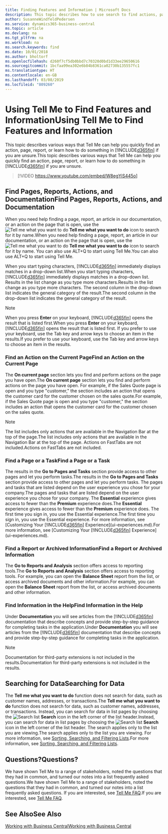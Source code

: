 ```yaml
---
title: Finding Features and Information | Microsoft Docs
description: This topic describes how to use search to find actions, pages, reports, documentation, and data.
author: SusanneWindfeldPedersen
ms.service: dynamics365-business-central
ms.topic: article
ms.devlang: na
ms.tgt_pltfrm: na
ms.workload: na
ms.search.keywords: find
ms.date: 10/01/2018
ms.author: bholtorf
ms.openlocfilehash: d260f7cf5db0bbd7c70320d0bd1d33ee29650616
ms.sourcegitcommit: 1bcfaa99ea302e6b84b8361ca02730b135557fc1
ms.translationtype: HT
ms.contentlocale: en-GB
ms.lasthandoff: 03/08/2019
ms.locfileid: "809260"
---
```

# <a name="using-tell-me-to-find-features-and-information"></a><span data-ttu-id="f9bf1-103">Using Tell Me to Find Features and Information</span><span class="sxs-lookup"><span data-stu-id="f9bf1-103">Using Tell Me to Find Features and Information</span></span>  
<span data-ttu-id="f9bf1-104">This topic describes various ways that Tell Me can help you quickly find an action, page, report, or learn how to do something in [!INCLUDE[d365fin](includes/d365fin_md.md)] if you are unsure.</span><span class="sxs-lookup"><span data-stu-id="f9bf1-104">This topic describes various ways that Tell Me can help you quickly find an action, page, report, or learn how to do something in [!INCLUDE[d365fin](includes/d365fin_md.md)] if you are unsure.</span></span>  

> [!VIDEO https://www.youtube.com/embed/W8egYiS445o]

## <a name="find-pages-reports-actions-and-documentation"></a><span data-ttu-id="f9bf1-105">Find Pages, Reports, Actions, and Documentation</span><span class="sxs-lookup"><span data-stu-id="f9bf1-105">Find Pages, Reports, Actions, and Documentation</span></span> 
<span data-ttu-id="f9bf1-106">When you need help finding a page, report, an article in our documentation, or an action on the page that is open, use the ![Tell me what you want to do](media/ui-search/search.png "Search for Page or Report") **Tell me what you want to do** icon to search for it by name.</span><span class="sxs-lookup"><span data-stu-id="f9bf1-106">When you need help finding a page, report, an article in our documentation, or an action on the page that is open, use the ![Tell me what you want to do](media/ui-search/search.png "Search for Page or Report") **Tell me what you want to do** icon to search for it by name.</span></span> <span data-ttu-id="f9bf1-107">You can also use ALT+Q to start using Tell Me.</span><span class="sxs-lookup"><span data-stu-id="f9bf1-107">You can also use ALT+Q to start using Tell Me.</span></span>

<span data-ttu-id="f9bf1-108">When you start typing characters, [!INCLUDE[d365fin](includes/d365fin_md.md)] immediately displays matches in a drop-down list.</span><span class="sxs-lookup"><span data-stu-id="f9bf1-108">When you start typing characters, [!INCLUDE[d365fin](includes/d365fin_md.md)] immediately displays matches in a drop-down list.</span></span> <span data-ttu-id="f9bf1-109">Results in the list change as you type more characters.</span><span class="sxs-lookup"><span data-stu-id="f9bf1-109">Results in the list change as you type more characters.</span></span> <span data-ttu-id="f9bf1-110">The second column in the drop-down list indicates the general category of the result.</span><span class="sxs-lookup"><span data-stu-id="f9bf1-110">The second column in the drop-down list indicates the general category of the result.</span></span>   

> [!NOTE]  
>   <span data-ttu-id="f9bf1-111">When you press **Enter** on your keyboard, [!INCLUDE[d365fin](includes/d365fin_md.md)] opens the result that is listed first.</span><span class="sxs-lookup"><span data-stu-id="f9bf1-111">When you press **Enter** on your keyboard, [!INCLUDE[d365fin](includes/d365fin_md.md)] opens the result that is listed first.</span></span> <span data-ttu-id="f9bf1-112">If you prefer to use your keyboard, use the Tab key and arrow keys to choose an item in the results.</span><span class="sxs-lookup"><span data-stu-id="f9bf1-112">If you prefer to use your keyboard, use the Tab key and arrow keys to choose an item in the results.</span></span>

### <a name="find-an-action-on-the-current-page"></a><span data-ttu-id="f9bf1-113">Find an Action on the Current Page</span><span class="sxs-lookup"><span data-stu-id="f9bf1-113">Find an Action on the Current Page</span></span>
<span data-ttu-id="f9bf1-114">The **On current page** section lets you find and perform actions on the page you have open.</span><span class="sxs-lookup"><span data-stu-id="f9bf1-114">The **On current page** section lets you find and perform actions on the page you have open.</span></span> <span data-ttu-id="f9bf1-115">For example, if the Sales Quote page is open and you type "customer," the section includes an action that opens the customer card for the customer chosen on the sales quote.</span><span class="sxs-lookup"><span data-stu-id="f9bf1-115">For example, if the Sales Quote page is open and you type "customer," the section includes an action that opens the customer card for the customer chosen on the sales quote.</span></span> 

> [!NOTE]  
>   <span data-ttu-id="f9bf1-116">The list includes only actions that are available in the Navigation Bar at the top of the page.</span><span class="sxs-lookup"><span data-stu-id="f9bf1-116">The list includes only actions that are available in the Navigation Bar at the top of the page.</span></span> <span data-ttu-id="f9bf1-117">Actions on FastTabs are not included.</span><span class="sxs-lookup"><span data-stu-id="f9bf1-117">Actions on FastTabs are not included.</span></span>  

### <a name="find-a-page-or-a-task"></a><span data-ttu-id="f9bf1-118">Find a Page or a Task</span><span class="sxs-lookup"><span data-stu-id="f9bf1-118">Find a Page or a Task</span></span>
<span data-ttu-id="f9bf1-119">The results in the **Go to Pages and Tasks** section provide access to other pages and let you perform tasks.</span><span class="sxs-lookup"><span data-stu-id="f9bf1-119">The results in the **Go to Pages and Tasks** section provide access to other pages and let you perform tasks.</span></span> <span data-ttu-id="f9bf1-120">The pages and tasks that are listed depend on the user experience you chose for your company.</span><span class="sxs-lookup"><span data-stu-id="f9bf1-120">The pages and tasks that are listed depend on the user experience you chose for your company.</span></span> <span data-ttu-id="f9bf1-121">The **Essential** experience gives access to fewer than the **Premium** experience does.</span><span class="sxs-lookup"><span data-stu-id="f9bf1-121">The **Essential** experience gives access to fewer than the **Premium** experience does.</span></span> <span data-ttu-id="f9bf1-122">The first time you sign in, you use the Essential experience.</span><span class="sxs-lookup"><span data-stu-id="f9bf1-122">The first time you sign in, you use the Essential experience.</span></span> <span data-ttu-id="f9bf1-123">For more information, see [Customizing Your [!INCLUDE[d365fin](includes/d365fin_md.md)] Experience](ui-experiences.md).</span><span class="sxs-lookup"><span data-stu-id="f9bf1-123">For more information, see [Customizing Your [!INCLUDE[d365fin](includes/d365fin_md.md)] Experience](ui-experiences.md).</span></span>

### <a name="find-a-report-or-archived-information"></a><span data-ttu-id="f9bf1-124">Find a Report or Archived Information</span><span class="sxs-lookup"><span data-stu-id="f9bf1-124">Find a Report or Archived Information</span></span>
<span data-ttu-id="f9bf1-125">The **Go to Reports and Analysis** section offers access to reporting tools.</span><span class="sxs-lookup"><span data-stu-id="f9bf1-125">The **Go to Reports and Analysis** section offers access to reporting tools.</span></span> <span data-ttu-id="f9bf1-126">For example, you can open the **Balance Sheet** report from the list, or access archived documents and other information.</span><span class="sxs-lookup"><span data-stu-id="f9bf1-126">For example, you can open the **Balance Sheet** report from the list, or access archived documents and other information.</span></span>  

### <a name="find-information-in-the-help"></a><span data-ttu-id="f9bf1-127">Find Information in the Help</span><span class="sxs-lookup"><span data-stu-id="f9bf1-127">Find Information in the Help</span></span>
<span data-ttu-id="f9bf1-128">Under **Documentation** you will see articles from the [!INCLUDE[d365fin](includes/d365fin_md.md)] documentation that describe concepts and provide step-by-step guidance for completing tasks in the application.</span><span class="sxs-lookup"><span data-stu-id="f9bf1-128">Under **Documentation** you will see articles from the [!INCLUDE[d365fin](includes/d365fin_md.md)] documentation that describe concepts and provide step-by-step guidance for completing tasks in the application.</span></span>    

> [!NOTE]  
>   <span data-ttu-id="f9bf1-129">Documentation for third-party extensions is not included in the results.</span><span class="sxs-lookup"><span data-stu-id="f9bf1-129">Documentation for third-party extensions is not included in the results.</span></span> 

## <a name="searching-for-data"></a><span data-ttu-id="f9bf1-130">Searching for Data</span><span class="sxs-lookup"><span data-stu-id="f9bf1-130">Searching for Data</span></span>
<span data-ttu-id="f9bf1-131">The **Tell me what you want to do** function does not search for data, such as customer names, addresses, or transactions.</span><span class="sxs-lookup"><span data-stu-id="f9bf1-131">The **Tell me what you want to do** function does not search for data, such as customer names, addresses, or transactions.</span></span> <span data-ttu-id="f9bf1-132">Instead, you can search for data in list pages by choosing the ![Search list](media/ui-search/search-list.png "Search list icon") **Search** icon in the left corner of the list header.</span><span class="sxs-lookup"><span data-stu-id="f9bf1-132">Instead, you can search for data in list pages by choosing the ![Search list](media/ui-search/search-list.png "Search list icon") **Search** icon in the left corner of the list header.</span></span> <span data-ttu-id="f9bf1-133">The search applies only to the list you are viewing.</span><span class="sxs-lookup"><span data-stu-id="f9bf1-133">The search applies only to the list you are viewing.</span></span> <span data-ttu-id="f9bf1-134">For more information, see [Sorting, Searching, and Filtering Lists](ui-enter-criteria-filters.md).</span><span class="sxs-lookup"><span data-stu-id="f9bf1-134">For more information, see [Sorting, Searching, and Filtering Lists](ui-enter-criteria-filters.md).</span></span>

## <a name="questions"></a><span data-ttu-id="f9bf1-135">Questions?</span><span class="sxs-lookup"><span data-stu-id="f9bf1-135">Questions?</span></span>
<span data-ttu-id="f9bf1-136">We have shown Tell Me to a range of stakeholders, noted the questions that they had in common, and turned our notes into a list frequently asked questions.</span><span class="sxs-lookup"><span data-stu-id="f9bf1-136">We have shown Tell Me to a range of stakeholders, noted the questions that they had in common, and turned our notes into a list frequently asked questions.</span></span> <span data-ttu-id="f9bf1-137">If you are interested, see [Tell Me FAQ](ui-search-faq.md).</span><span class="sxs-lookup"><span data-stu-id="f9bf1-137">If you are interested, see [Tell Me FAQ](ui-search-faq.md).</span></span>

## <a name="see-also"></a><span data-ttu-id="f9bf1-138">See Also</span><span class="sxs-lookup"><span data-stu-id="f9bf1-138">See Also</span></span>
[<span data-ttu-id="f9bf1-139">Working with Business Central</span><span class="sxs-lookup"><span data-stu-id="f9bf1-139">Working with Business Central</span></span>](ui-work-product.md)
